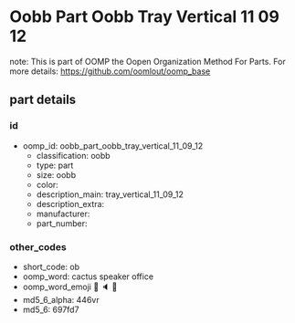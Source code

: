 # Oobb Part Oobb Tray Vertical 11 09 12  

note: This is part of OOMP the Oopen Organization Method For Parts. For more details: https://github.com/oomlout/oomp_base

##  part details





### id
* oomp_id: oobb_part_oobb_tray_vertical_11_09_12
  * classification: oobb
  * type: part
  * size: oobb
  * color: 
  * description_main: tray_vertical_11_09_12
  * description_extra: 
  * manufacturer: 
  * part_number: 

### other_codes
* short_code: ob
* oomp_word: cactus speaker office
* oomp_word_emoji :cactus: :speaker: :office:
* md5_6_alpha: 446vr
* md5_6: 697fd7